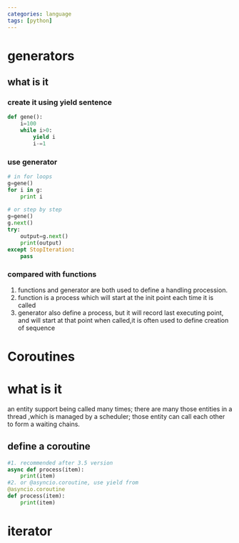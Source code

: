 ```yaml
---
categories: language
tags: [python]    
---
```

# generators
## what is it
### create it using yield sentence
```python
def gene():
	i=100
	while i>0:
		yield i
		i-=1
```
### use generator
```python
# in for loops
g=gene()
for i in g:
	print i
	
# or step by step
g=gene()
g.next()
try:
	output=g.next()
	print(output)
except StopIteration:
	pass
```
### compared with functions
1. functions and generator are both used to define a handling procession.
2. function is a process which will start at the init point each time it is called
3. generator also define a process, but it will record last executing point, and will start at that point when called,it is often used to define creation of sequence 

# Coroutines
# what is it
an entity support being called many times; there are many those entities in a thread ,which is managed by a scheduler; those entity can call each other to form a waiting chains.
## define a coroutine
```python
#1. recommended after 3.5 version
async def process(item):
    print(item)
#2. or @asyncio.coroutine, use yield from
@asyncio.coroutine
def process(item):
    print(item)  
```

# iterator